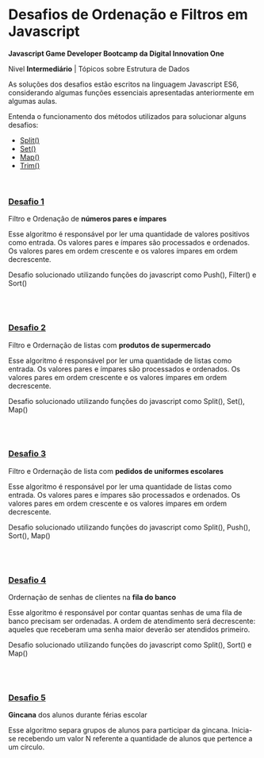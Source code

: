 # Desafios de Ordenação e Filtros em Javascript

**Javascript Game Developer Bootcamp da Digital Innovation One**

Nivel **Intermediário** | Tópicos sobre Estrutura de Dados

As soluções dos desafios estão escritos na linguagem Javascript ES6, considerando algumas funções essenciais apresentadas anteriormente em algumas aulas.

Entenda o funcionamento dos métodos utilizados para solucionar alguns desafios:

- [Split()](https://developer.mozilla.org/pt-BR/docs/Web/JavaScript/Reference/Global_Objects/String/split)
- [Set()](https://developer.mozilla.org/pt-BR/docs/Web/JavaScript/Reference/Global_Objects/Set)
- [Map()](https://developer.mozilla.org/pt-BR/docs/Web/JavaScript/Reference/Global_Objects/Map)
- [Trim()]()

<br/>

### [Desafio 1](1-NumerosOrdenacao.js)

Filtro e Ordenação de **números pares e ímpares**

Esse algoritmo é responsável por ler uma quantidade de valores positivos como entrada. Os valores pares e ímpares são processados e ordenados. Os valores pares em ordem crescente e os valores ímpares em ordem decrescente.

Desafio solucionado utilizando funções do javascript como Push(), Filter() e Sort()

<br/><br/>

### [Desafio 2](2-ListasOrdenadas.js)

Filtro e Ordernação de listas com **produtos de supermercado**

Esse algoritmo é responsável por ler uma quantidade de listas como entrada. Os valores pares e ímpares são processados e ordenados. Os valores pares em ordem crescente e os valores ímpares em ordem decrescente.

Desafio solucionado utilizando funções do javascript como Split(), Set(), Map()

<br/><br/>

### [Desafio 3](3-UniformesOrdenados.js)

Filtro e Ordernação de lista com **pedidos de uniformes escolares**

Esse algoritmo é responsável por ler uma quantidade de listas como entrada. Os valores pares e ímpares são processados e ordenados. Os valores pares em ordem crescente e os valores ímpares em ordem decrescente.

Desafio solucionado utilizando funções do javascript como Split(), Push(), Sort(), Map()

<br/><br/>

### [Desafio 4](4-FilasDoBanco.js)

Ordernação de senhas de clientes na **fila do banco**

Esse algoritmo é responsável por contar quantas senhas de uma fila de banco precisam ser ordenadas. A ordem de atendimento será decrescente: aqueles que receberam uma senha maior deverão ser atendidos primeiro.

Desafio solucionado utilizando funções do javascript como Split(), Sort() e Map()

<br/><br/>

### [Desafio 5](5-GincanaEscolar.js)

**Gincana** dos alunos durante férias escolar

Esse algoritmo separa grupos de alunos para participar da gincana. Inicia-se recebendo um valor N referente a quantidade
de alunos que pertence a um círculo.
